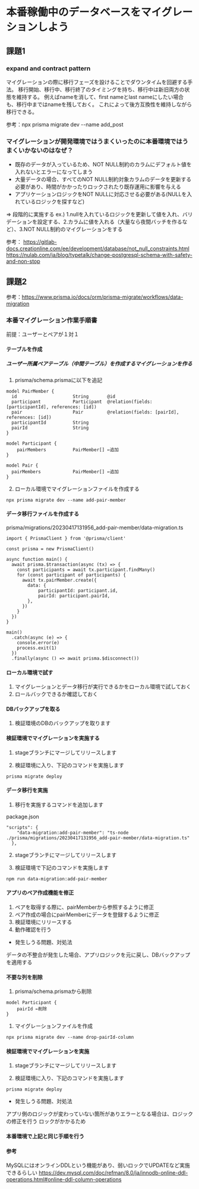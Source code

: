 # 本番稼働中のデータベースをマイグレーションしよう

## 課題1

### expand and contract pattern

マイグレーションの際に移行フェーズを設けることでダウンタイムを回避する手法。
移行開始、移行中、移行終了のタイミングを持ち、移行中は新旧両方の状態を維持する。
例えばnameを消して、first nameとlast nameにしたい場合も、移行中まではnameを残しておく。
これによって後方互換性を維持しながら移行できる。

参考：npx prisma migrate dev --name add_post

### マイグレーションが開発環境ではうまくいったのに本番環境ではうまくいかないのはなぜ？

- 既存のデータが入っているため、NOT NULL制約のカラムにデフォルト値を入れないとエラーになってしまう
- 大量データの場合、すべてのNOT NULL制約対象カラムのデータを更新する必要があり、時間がかかったりロックされたり既存運用に影響を与える
- アプリケーションロジックをNOT NULLに対応させる必要がある(NULLを入れているロジックを探すなど)

=> 段階的に実施する ex.) 1.nullを入れているロジックを更新して値を入れ、バリデーションを設定する、2.カラムに値を入れる（大量なら夜間バッチを作るなど）、3.NOT NULL制約のマイグレーションをする

参考：
https://gitlab-docs.creationline.com/ee/development/database/not_null_constraints.html
https://nulab.com/ja/blog/typetalk/change-postgresql-schema-with-safety-and-non-stop

## 課題2

参考：https://www.prisma.io/docs/orm/prisma-migrate/workflows/data-migration

### 本番マイグレーション作業手順書

前提：ユーザーとペアが１対１

#### テーブルを作成

##### ユーザー所属ペアテーブル（中間テーブル）を作成するマイグレーションを作る

1. prisma/schema.prismaに以下を追記

```
model PairMember {
  id                     String       @id
  participant            Participant  @relation(fields: [participantId], references: [id])
  pair                   Pair         @relation(fields: [pairId], references: [id])
  participantId          String
  pairId                 String
}

model Participant {
    pairMembers          PairMember[] ←追加
}

model Pair {
  pairMembers            PairMember[] ←追加
}
```

2. ローカル環境でマイグレーションファイルを作成する

```
npx prisma migrate dev --name add-pair-member
```

#### データ移行ファイルを作成する

prisma/migrations/20230417131956_add-pair-member/data-migration.ts

```
import { PrismaClient } from '@prisma/client'

const prisma = new PrismaClient()

async function main() {
  await prisma.$transaction(async (tx) => {
    const participants = await tx.participant.findMany()
    for (const participant of participants) {
      await tx.pairMember.create({
        data: {
            participantId: participant.id,
            pairId: participant.pairId,
        },
      })
    }
  })
}

main()
  .catch(async (e) => {
    console.error(e)
    process.exit(1)
  })
  .finally(async () => await prisma.$disconnect())
```

#### ローカル環境で試す

1. マイグレーションとデータ移行が実行できるかをローカル環境で試しておく
2. ロールバックできるか確認しておく

#### DBバックアップを取る

1. 検証環境のDBのバックアップを取ります

#### 検証環境でマイグレーションを実施する

1. stageブランチにマージしてリリースします

2. 検証環境に入り、下記のコマンドを実施します
```
prisma migrate deploy
```

#### データ移行を実施

1. 移行を実施するコマンドを追加します

package.json

```
"scripts": {
    "data-migration:add-pair-member": "ts-node ./prisma/migrations/20230417131956_add-pair-member/data-migration.ts"
  },
```

2. stageブランチにマージしてリリースします

3. 検証環境で下記のコマンドを実施します

```
npm run data-migration:add-pair-member
```

#### アプリのペア作成機能を修正

1. ペアを取得する際に、pairMemberから参照するように修正
2. ペア作成の場合にpairMemberにデータを登録するように修正
3. 検証環境にリリースする
4. 動作確認を行う

- 発生しうる問題、対処法

データの不整合が発生した場合、アプリロジックを元に戻し、DBバックアップを適用する

#### 不要な列を削除

1. prisma/schema.prismaから削除

```
model Participant {
    pairId ←削除
}
```

1. マイグレーションファイルを作成

```
npx prisma migrate dev --name drop-pairId-column
```

#### 検証環境でマイグレーションを実施

1. stageブランチにマージしてリリースします

2. 検証環境に入り、下記のコマンドを実施します

```
prisma migrate deploy
```

- 発生しうる問題、対処法

アプリ側のロジックが変わっていない箇所がありエラーとなる場合は、ロジックの修正を行う
ロックがかかるため

#### 本番環境で上記と同じ手順を行う

#### 参考

MySQLにはオンラインDDLという機能があり、弱いロックでUPDATEなど実施できるらしい
https://dev.mysql.com/doc/refman/8.0/ja/innodb-online-ddl-operations.html#online-ddl-column-operations